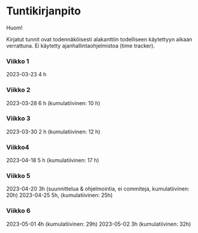 # Tuntikirjanpito

Huom!

Kirjatut tunnit ovat todennäköisesti alakanttiin todelliseen käytettyyn aikaan verrattuna.
Ei käytetty ajanhallintaohjelmistoa (time tracker).

### Viikko 1

2023-03-23	4 h

### Viikko 2

2023-03-28	6 h (kumulatiivinen: 10 h)

### Viikko 3

2023-03-30  2 h (kumulatiivinen: 12 h)

### Viikko4

2023-04-18  5 h (kumulatiivinen: 17 h)

### Viikko 5

2023-04-20	3h (suunnittelua & ohjelmointia, ei commiteja, kumulatiivinen: 20h)
2023-04-25	5h, (kumulatiivinen: 25h)

### Viikko 6

2023-05-01  4h (kumulatiivinen: 29h)
2023-05-02  3h (kumulatiivinen: 32h)
